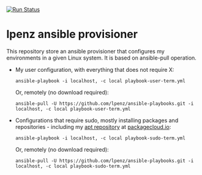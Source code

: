 [![Run Status](https://api.shippable.com/projects/568983d11895ca4474674113/badge?branch=master)](https://app.shippable.com/projects/568983d11895ca4474674113)

lpenz ansible provisioner
=============================

This repository store an ansible provisioner that configures my environments in
a given Linux system. It is based on ansible-pull operation.

- My user configuration, with everything that does not require X:

  ```shell
  ansible-playbook -i localhost, -c local playbook-user-term.yml
  ```

  Or, remotely (no download required):

  ```shell
  ansible-pull -U https://github.com/lpenz/ansible-playbooks.git -i localhost, -c local playbook-user-term.yml
  ```

- Configurations that require sudo, mostly installing packages and
  repositories - including
  my [apt repository](https://packagecloud.io/lpenz/lpenz)
  at [packagecloud.io](https://packagecloud.io):

  ```shell
  ansible-playbook -i localhost, -c local playbook-sudo-term.yml
  ```

  Or, remotely (no download required):

  ```shell
  ansible-pull -U https://github.com/lpenz/ansible-playbooks.git -i localhost, -c local playbook-sudo-term.yml
  ```



